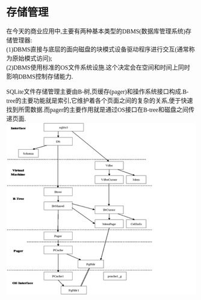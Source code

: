 # 存储管理
<font face="微软雅黑" size="3px">

在今天的商业应用中,主要有两种基本类型的DBMS(数据库管理系统)存储管理器:  
(1)DBMS直接与底层的面向磁盘的块模式设备驱动程序进行交互(通常称为原始模式访问);  
(2)DBMS使用标准的OS文件系统设施.这个决定会在空间和时间上同时影响DBMS控制存储能力.  

SQLite文件存储管理主要由B-树,页缓存(pager)和操作系统接口构成.B-tree的主要功能就是索引,它维护着各个页面之间的复杂的关系,便于快速找到所需数据.而pager的主要作用就是通过OS接口在B-tree和磁盘之间传递页面.
<img src = "2G6.png">
